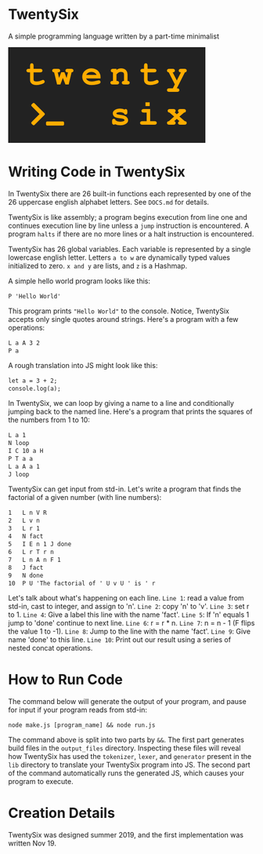 # TwentySix

A simple programming language written by a part-time minimalist

![](./images/tsix_logo.png)

# Writing Code in TwentySix

In TwentySix there are 26 built-in functions each represented by one of the 26 uppercase english alphabet letters. See `DOCS.md` for details.

TwentySix is like assembly; a program begins execution from line one and continues execution line by line unless a `jump` instruction is encountered. A program `halts` if there are no more lines or a halt instruction is encountered.

TwentySix has 26 global variables. Each variable is represented by a single lowercase english letter. Letters `a to w` are dynamically typed values initialized to zero. `x and y` are lists, and `z` is a Hashmap.

A simple hello world program looks like this:

    P 'Hello World'

This program prints `"Hello World"` to the console. Notice, TwentySix accepts only single quotes around strings. Here's a program with a few operations:

    L a A 3 2
    P a

A rough translation into JS might look like this:

    let a = 3 + 2;
    console.log(a);

In TwentySix, we can loop by giving a name to a line and conditionally jumping back to the named line. Here's a program that prints the squares of the numbers from 1 to 10:

    L a 1
    N loop
    I C 10 a H
    P T a a
    L a A a 1
    J loop

TwentySix can get input from std-in. Let's write a program that finds the factorial of a given number (with line numbers):

    1   L n V R
    2   L v n
    3   L r 1
    4   N fact
    5   I E n 1 J done
    6   L r T r n
    7   L n A n F 1
    8   J fact
    9   N done
    10  P U 'The factorial of ' U v U ' is ' r

Let's talk about what's happening on each line. `Line 1`: read a value from std-in, cast to integer, and assign to 'n'. `Line 2`: copy 'n' to 'v'. `Line 3`: set r to 1. `Line 4`: Give a label this line with the name 'fact'. `Line 5`: If 'n' equals 1 jump to 'done' continue to next line. `Line 6`: r = r * n. `Line 7`: n = n - 1 (F flips the value 1 to -1). `Line 8`: Jump to the line with the name 'fact'. `Line 9`: Give name 'done' to this line. `Line 10`: Print out our result using a series of nested concat operations.

# How to Run Code

The command below will generate the output of your program, and pause for input if your program reads from std-in:

    node make.js [program_name] && node run.js

The command above is split into two parts by `&&`. The first part generates build files in the `output_files` directory. Inspecting these files will reveal how TwentySix has used the `tokenizer`, `lexer`, and `generator` present in the `lib` directory to translate your TwentySix program into JS. The second part of the command automatically runs the generated JS, which causes your program to execute.

# Creation Details

TwentySix was designed summer 2019, and the first implementation was written Nov 19.  
